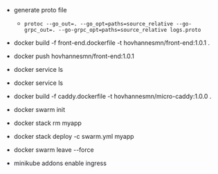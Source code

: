 - generate proto file
  - `protoc --go_out=. --go_opt=paths=source_relative --go-grpc_out=. --go-grpc_opt=paths=source_relative logs.proto`

- docker build -f front-end.dockerfile  -t hovhannesmn/front-end:1.0.1 .
- docker push hovhannesmn/front-end:1.0.1
- docker service ls
- docker service ls
- docker build -f caddy.dockerfile  -t hovhannesmn/micro-caddy:1.0.0 .


- docker swarm init
- docker stack rm myapp
- docker stack deploy -c swarm.yml myapp
- docker swarm leave --force

- minikube addons enable ingress
